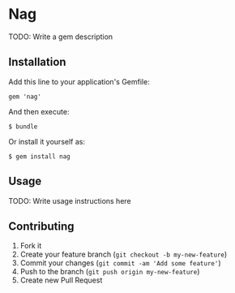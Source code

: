 # Nag

TODO: Write a gem description

## Installation

Add this line to your application's Gemfile:

    gem 'nag'

And then execute:

    $ bundle

Or install it yourself as:

    $ gem install nag

## Usage

TODO: Write usage instructions here

## Contributing

1. Fork it
2. Create your feature branch (`git checkout -b my-new-feature`)
3. Commit your changes (`git commit -am 'Add some feature'`)
4. Push to the branch (`git push origin my-new-feature`)
5. Create new Pull Request
